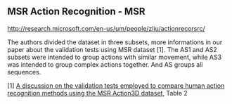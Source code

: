 MSR Action Recognition - MSR
----------------------
http://research.microsoft.com/en-us/um/people/zliu/actionrecorsrc/

The authors divided the dataset in three subsets, more informations in our paper about the validation tests using MSR dataset [1].
The AS1 and AS2 subsets were intended to group actions with similar movement, while AS3 was intended to group complex actions together.  And AS groups all sequences.  


[1] [A discussion on the validation tests employed to compare human action recognition methods using the MSR Action3D dataset](https://scholar.google.co.uk/citations?view_op=view_citation&hl=en&user=ApaQimYAAAAJ&citation_for_view=ApaQimYAAAAJ:XDrR66g3YHsC), Table 2